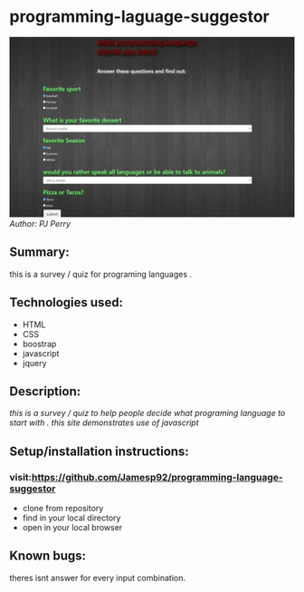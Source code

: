# programming-laguage-suggestor
![image](img/screenshot.png)
_Author: PJ Perry_

## Summary:

this is a survey / quiz for programing languages .

## Technologies used:

- HTML
- CSS
- boostrap
- javascript
- jquery


## Description:

_this is a survey / quiz to help people decide what programing language to start with . this site demonstrates use of javascript_
## Setup/installation instructions:

### visit:https://github.com/Jamesp92/programming-language-suggestor
 * clone from repository
 * find in your local directory 
 * open in your local browser 


## Known bugs:

theres isnt answer for every input combination.


